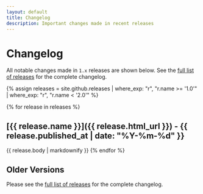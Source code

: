 ```yaml
---
layout: default
title: Changelog
description: Important changes made in recent releases
---
```


# Changelog

All notable changes made in `1.x` releases are shown below. See the [full list of releases](/releases) for the complete changelog.

{% assign releases = site.github.releases | where_exp: "r", "r.name >= '1.0'" | where_exp: "r", "r.name < '2.0'" %}

{% for release in releases %}

## [{{ release.name }}]({{ release.html_url }}) - {{ release.published_at | date: "%Y-%m-%d" }}

{{ release.body | markdownify }}
{% endfor %}

## Older Versions

Please see the [full list of releases](/releases) for the complete changelog.
